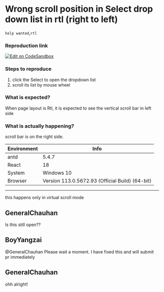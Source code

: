 # Wrong scroll position in Select drop down list in rtl (right to left)

`help wanted`,`rtl`

### Reproduction link

[![Edit on CodeSandbox](https://codesandbox.io/static/img/play-codesandbox.svg)](https://codesandbox.io/s/antd-reproduction-template-forked-276e0p?file=/index.js)

### Steps to reproduce

1. click the Select to open the dropdown list
2. scroll its list by mouse wheel

### What is expected?

When page layout is Rtl, it is expected to see the vertical scroll bar in left side

### What is actually happening?

scroll bar is on the right side.

| Environment | Info                                            |
| ----------- | ----------------------------------------------- |
| antd        | 5.4.7                                           |
| React       | 18                                              |
| System      | Windows 10                                      |
| Browser     | Version 113.0.5672.93 (Official Build) (64-bit) |

---

this happens only in virtual scroll mode

<!-- generated by ant-design-issue-helper. DO NOT REMOVE -->

## GeneralChauhan

Is this still open??

## BoyYangzai

@GeneralChauhan Please wait a moment. I have fixed this and will submit pr immediately

## GeneralChauhan

ohh alright!
